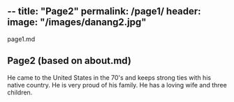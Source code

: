 --
title: "Page2"
permalink: /page1/
header:
  image: "/images/danang2.jpg"
---
page1.md
## Page2 (based on about.md)

 He came to the United States in the 70's and keeps strong ties with his native country. He is very proud of his family. He has a loving wife and three children.
